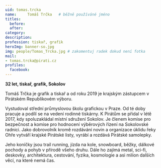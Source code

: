 ```yaml
---
uid: tomas.trcka
name:     Tomáš Trčka 	# běžně používáné jméno
titles:
  before: 
  after:
category:
description: 
profession: tiskař, grafik
heroImg: banner-so.jpg
img: people/Tomas_Trcka.jpg # zakomentuj radek dokud není fotka
mail:
- tomas.trcka@pirati.cz
profiles:
  facebook:
---
```

**32 let, tiskař, grafik, Sokolov**

Tomáš Trčka je grafik a tiskař a od roku 2019 je krajským zástupcem v Pirátském Republikovém výboru.

Vystudoval střední průmyslovou školu grafickou v Praze. Od té doby pracuje a podílí se na vedení rodinné tiskárny. K Pirátům se přidal v létě 2017, kdy spoluzakládal místní sdružení Sokolov. Je členem komise pro bezpečnost a komise pro hodnocení výběrových řízení na Sokolovské radnici. Jako dobrovolník kromě rozdávání novin a organizace úklidu řeky Ohře vytváří krajské Pirátské listy, vyrábí a rozdává Pirátské samolepky.

Jeho koníčky jsou trail running, jízda na kole, snowboard, běžky, dálkové pochody a pohyb v přírodě všeho druhu. Dále ho zajímá metal, sci-fi, deskovky, architektura, cestování, fyzika, kosmologie a asi milion dalších věcí, na které nemá čas.
